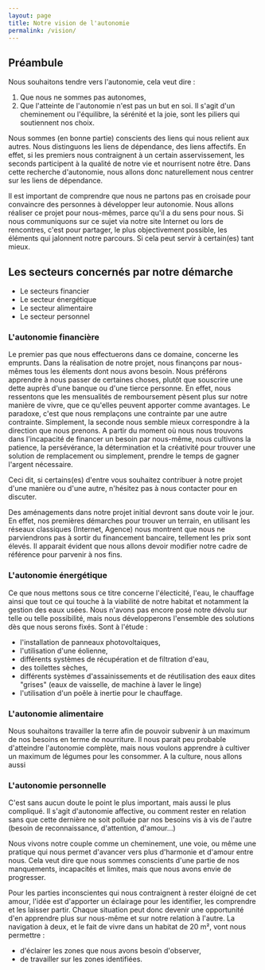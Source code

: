 ```yaml
---
layout: page
title: Notre vision de l'autonomie
permalink: /vision/
---
```


## Préambule
Nous souhaitons tendre vers l'autonomie, cela veut dire :
1. Que nous ne sommes pas autonomes,
2. Que l'atteinte de l'autonomie n'est pas un but en soi. Il s'agit d'un cheminement ou l'équilibre, la sérénité et la joie, sont les piliers qui soutiennent nos choix.

Nous sommes (en bonne partie) conscients des liens qui nous relient aux autres.
Nous distinguons les liens de dépendance, des liens affectifs. En effet, si les premiers nous contraignent à un certain asservissement, les seconds participent à la qualité de notre vie et nourrisent notre être.
Dans cette recherche d'autonomie, nous allons donc naturellement nous centrer sur les liens de dépendance.

Il est important de comprendre que nous ne partons pas en croisade pour convaincre des personnes à développer leur autonomie. Nous allons réaliser ce projet pour nous-mêmes, parce qu'il a du sens pour nous.
Si nous communiquons sur ce sujet via notre site Internet ou lors de rencontres, c'est pour partager, le plus objectivement possible, les éléments qui jalonnent notre parcours. Si cela peut servir à certain(es) tant mieux.

## Les secteurs concernés par notre démarche
* Le secteurs financier
* Le secteur énergétique
* Le secteur alimentaire
* Le secteur personnel

### L'autonomie financière
Le premier pas que nous effectuerons dans ce domaine, concerne les emprunts. Dans la réalisation de notre projet, nous finançons par nous-mêmes tous les élements dont nous avons besoin.
Nous préférons apprendre à nous passer de certaines choses, plutôt que souscrire une dette auprès d'une banque ou d'une tierce personne.
En effet, nous ressentons que les mensualités de remboursement pèsent plus sur notre manière de vivre, que ce qu'elles peuvent apporter comme avantages.
Le paradoxe, c'est que nous remplaçons une contrainte par une autre contrainte. Simplement, la seconde nous semble mieux correspondre à la direction que nous prenons.
A partir du moment où nous nous trouvons dans l'incapacité de financer un besoin par nous-même, nous cultivons la patience, la persévérance, la détermination et la créativité pour trouver une solution de remplacement ou simplement, prendre le temps de gagner l'argent nécessaire.

Ceci dit, si certains(es) d'entre vous souhaitez contribuer à notre projet d'une manière ou d'une autre, n'hésitez pas à nous contacter pour en discuter.

Des aménagements dans notre projet initial devront sans doute voir le jour. En effet, nos premières démarches pour trouver un terrain, en utilisant les réseaux classiques (Internet, Agence) nous montrent que nous ne parviendrons pas à sortir du financement bancaire, tellement les prix sont élevés.
Il apparait évident que nous allons devoir modifier notre cadre de référence pour parvenir à nos fins.

### L'autonomie énergétique
Ce que nous mettons sous ce titre concerne l'électicité, l'eau, le chauffage ainsi que tout ce qui touche à la viabilité de notre habitat et notamment la gestion des eaux usées.
Nous n'avons pas encore posé notre dévolu sur telle ou telle possibilité, mais nous développerons l'ensemble des solutions dès que nous serons fixés.
Sont à l'étude : 
* l'installation de panneaux photovoltaiques,
* l'utilisation d'une éolienne,
* différents systèmes de récupération et de filtration d'eau,
* des toilettes sèches,
* différents systèmes d'assainissements et de réutilisation des eaux dites "grises" (eaux de vaisselle, de machine à laver le linge)
* l'utilisation d'un poêle à inertie pour le chauffage.

### L'autonomie alimentaire
Nous souhaitons travailler la terre afin de pouvoir subvenir à un maximum de nos besoins en terme de nourriture.
Il nous parait peu probable d'atteindre l'autonomie complète, mais nous voulons apprendre à cultiver un maximum de légumes pour les consommer.
A la culture, nous allons aussi 

### L'autonomie personnelle
C'est sans aucun doute le point le plus important, mais aussi le plus compliqué.
Il s'agit d'autonomie affective, ou comment rester en relation sans que cette dernière ne soit polluée par nos besoins vis à vis de l'autre (besoin de reconnaissance, d'attention, d'amour...)

Nous vivons notre couple comme un cheminement, une voie, ou même une pratique qui nous permet d'avancer vers plus d'harmonie et d'amour entre nous. Cela veut dire que nous sommes conscients d'une partie de nos manquements, incapacités et limites, mais que nous avons envie de progresser.

Pour les parties inconscientes qui nous contraignent à rester éloigné de cet amour, l'idée est d'apporter un éclairage pour les identifier, les comprendre et les laisser partir.
Chaque situation peut donc devenir une opportunité d'en apprendre plus sur nous-même et sur notre relation à l'autre.
La navigation à deux, et le fait de vivre dans un habitat de 20 m², vont nous permettre :
* d'éclairer les zones que nous avons besoin d'observer,
* de travailler sur les zones identifiées.



